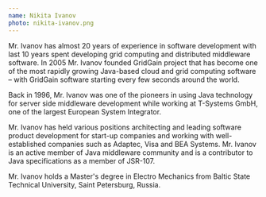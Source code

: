 ```yaml
---
name: Nikita Ivanov
photo: nikita-ivanov.png
---
```


Mr. Ivanov has almost 20 years of experience in software development with last 10 years spent developing grid computing and distributed middleware software. In 2005 Mr. Ivanov founded GridGain project that has become one of the most rapidly growing Java-based cloud and grid computing software – with GridGain software starting every few seconds around the world.

Back in 1996, Mr. Ivanov was one of the pioneers in using Java technology for server side middleware development while working at T-Systems GmbH, one of the largest European System Integrator.

Mr. Ivanov has held various positions architecting and leading software product development for start-up companies and working with well-established companies such as Adaptec, Visa and BEA Systems. Mr. Ivanov is an active member of Java middleware community and is a contributor to Java specifications as a member of JSR-107.

Mr. Ivanov holds a Master's degree in Electro Mechanics from Baltic State Technical University, Saint Petersburg, Russia.